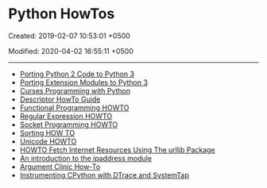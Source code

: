 # Python HowTos

Created: 2019-02-07 10:53:01 +0500

Modified: 2020-04-02 16:55:11 +0500

---

- [Porting Python 2 Code to Python 3](https://docs.python.org/3/howto/pyporting.html)
- [Porting Extension Modules to Python 3](https://docs.python.org/3/howto/cporting.html)
- [Curses Programming with Python](https://docs.python.org/3/howto/curses.html)
- [Descriptor HowTo Guide](https://docs.python.org/3/howto/descriptor.html)
- [Functional Programming HOWTO](https://docs.python.org/3/howto/functional.html)
- [Regular Expression HOWTO](https://docs.python.org/3/howto/regex.html)
- [Socket Programming HOWTO](https://docs.python.org/3/howto/sockets.html)
- [Sorting HOW TO](https://docs.python.org/3/howto/sorting.html)
- [Unicode HOWTO](https://docs.python.org/3/howto/unicode.html)
- [HOWTO Fetch Internet Resources Using The urllib Package](https://docs.python.org/3/howto/urllib2.html)
- [An introduction to the ipaddress module](https://docs.python.org/3/howto/ipaddress.html)
- [Argument Clinic How-To](https://docs.python.org/3/howto/clinic.html)
- [Instrumenting CPython with DTrace and SystemTap](https://docs.python.org/3/howto/instrumentation.html)
